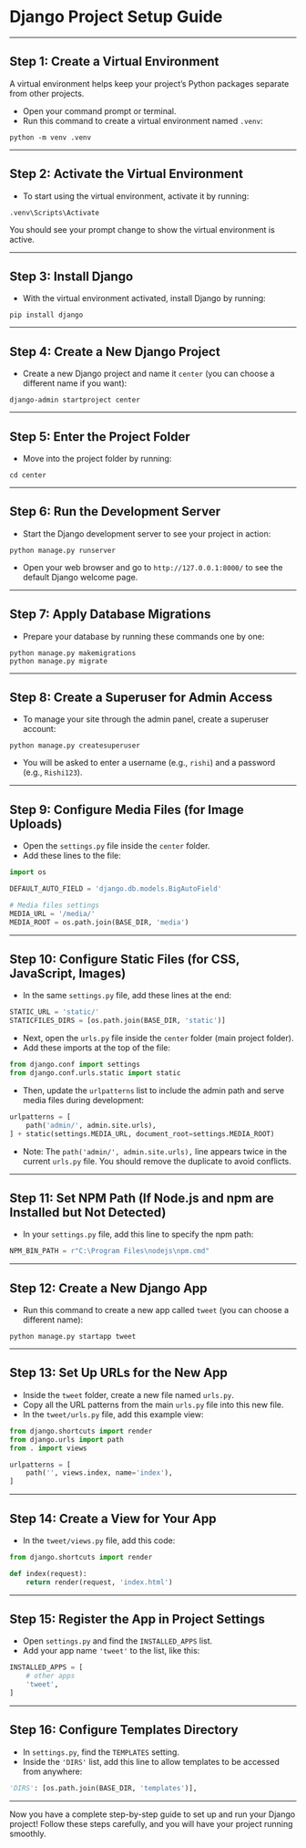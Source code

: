 # Django Project Setup Guide
---

## Step 1: Create a Virtual Environment

A virtual environment helps keep your project’s Python packages separate from other projects.

- Open your command prompt or terminal.
- Run this command to create a virtual environment named `.venv`:

```
python -m venv .venv
```

---

## Step 2: Activate the Virtual Environment

- To start using the virtual environment, activate it by running:

```
.venv\Scripts\Activate
```

You should see your prompt change to show the virtual environment is active.

---

## Step 3: Install Django

- With the virtual environment activated, install Django by running:

```
pip install django
```

---

## Step 4: Create a New Django Project

- Create a new Django project and name it `center` (you can choose a different name if you want):

```
django-admin startproject center
```

---

## Step 5: Enter the Project Folder

- Move into the project folder by running:

```
cd center
```

---

## Step 6: Run the Development Server

- Start the Django development server to see your project in action:

```
python manage.py runserver
```

- Open your web browser and go to `http://127.0.0.1:8000/` to see the default Django welcome page.

---

## Step 7: Apply Database Migrations

- Prepare your database by running these commands one by one:

```
python manage.py makemigrations
python manage.py migrate
```

---

## Step 8: Create a Superuser for Admin Access

- To manage your site through the admin panel, create a superuser account:

```
python manage.py createsuperuser
```

- You will be asked to enter a username (e.g., `rishi`) and a password (e.g., `Rishi123`).

---

## Step 9: Configure Media Files (for Image Uploads)

- Open the `settings.py` file inside the `center` folder.
- Add these lines to the file:

```python
import os

DEFAULT_AUTO_FIELD = 'django.db.models.BigAutoField'

# Media files settings
MEDIA_URL = '/media/'
MEDIA_ROOT = os.path.join(BASE_DIR, 'media')
```

---

## Step 10: Configure Static Files (for CSS, JavaScript, Images)

- In the same `settings.py` file, add these lines at the end:

```python
STATIC_URL = 'static/'
STATICFILES_DIRS = [os.path.join(BASE_DIR, 'static')]
```

- Next, open the `urls.py` file inside the `center` folder (main project folder).
- Add these imports at the top of the file:

```python
from django.conf import settings
from django.conf.urls.static import static
```

- Then, update the `urlpatterns` list to include the admin path and serve media files during development:

```python
urlpatterns = [
    path('admin/', admin.site.urls),
] + static(settings.MEDIA_URL, document_root=settings.MEDIA_ROOT)
```

- Note: The `path('admin/', admin.site.urls),` line appears twice in the current `urls.py` file. You should remove the duplicate to avoid conflicts.

---

## Step 11: Set NPM Path (If Node.js and npm are Installed but Not Detected)

- In your `settings.py` file, add this line to specify the npm path:

```python
NPM_BIN_PATH = r"C:\Program Files\nodejs\npm.cmd"
```

---

## Step 12: Create a New Django App

- Run this command to create a new app called `tweet` (you can choose a different name):

```
python manage.py startapp tweet
```

---

## Step 13: Set Up URLs for the New App

- Inside the `tweet` folder, create a new file named `urls.py`.
- Copy all the URL patterns from the main `urls.py` file into this new file.
- In the `tweet/urls.py` file, add this example view:

```python
from django.shortcuts import render
from django.urls import path
from . import views

urlpatterns = [
    path('', views.index, name='index'),
]
```

---

## Step 14: Create a View for Your App

- In the `tweet/views.py` file, add this code:

```python
from django.shortcuts import render

def index(request):
    return render(request, 'index.html')
```

---

## Step 15: Register the App in Project Settings

- Open `settings.py` and find the `INSTALLED_APPS` list.
- Add your app name `'tweet'` to the list, like this:

```python
INSTALLED_APPS = [
    # other apps
    'tweet',
]
```

---

## Step 16: Configure Templates Directory

- In `settings.py`, find the `TEMPLATES` setting.
- Inside the `'DIRS'` list, add this line to allow templates to be accessed from anywhere:

```python
'DIRS': [os.path.join(BASE_DIR, 'templates')],
```

---

Now you have a complete step-by-step guide to set up and run your Django project! Follow these steps carefully, and you will have your project running smoothly.

